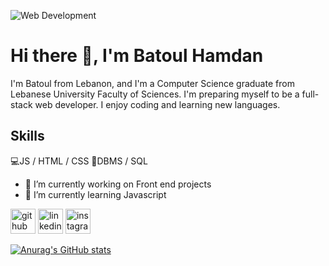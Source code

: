 ![Web Development](https://arturssmirnovs.github.io/github-profile-readme-generator/images/banner.png)

# Hi there 👋, I'm Batoul Hamdan

I'm Batoul from Lebanon, and I'm a Computer Science graduate from Lebanese University Faculty of Sciences. I'm preparing myself to be a full-stack web developer. I enjoy coding and learning new languages.

## Skills
💻JS / HTML / CSS
💾DBMS / SQL

- 🔭 I’m currently working on Front end projects 
- 🌱 I’m currently learning Javascript 

[<img src='https://cdn.jsdelivr.net/npm/simple-icons@3.0.1/icons/github.svg' alt='github' height='40'>](https://github.com/BatoulHamdan)  [<img src='https://cdn.jsdelivr.net/npm/simple-icons@3.0.1/icons/linkedin.svg' alt='linkedin' height='40'>](https://www.linkedin.com/in/batoul-hamdan/)  [<img src='https://cdn.jsdelivr.net/npm/simple-icons@3.0.1/icons/instagram.svg' alt='instagram' height='40'>](https://www.instagram.com/batoul_h_hamdan/)  



[![Anurag's GitHub stats](https://github-readme-stats.vercel.app/api?username=BatoulHamdan)](https://github.com/anuraghazra/github-readme-stats)
